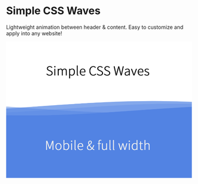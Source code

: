 # Simple CSS Waves

Lightweight animation between header & content. Easy to customize and apply into any website!

![My image](https://github.com/Goodkatz/simple-css-waves/blob/master/img/simplecss.png)
